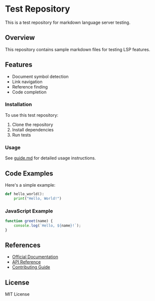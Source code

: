 # Test Repository

This is a test repository for markdown language server testing.

## Overview

This repository contains sample markdown files for testing LSP features.

## Features

- Document symbol detection
- Link navigation
- Reference finding
- Code completion

### Installation

To use this test repository:

1. Clone the repository
2. Install dependencies
3. Run tests

### Usage

See [guide.md](guide.md) for detailed usage instructions.

## Code Examples

Here's a simple example:

```python
def hello_world():
    print("Hello, World!")
```

### JavaScript Example

```javascript
function greet(name) {
    console.log(`Hello, ${name}!`);
}
```

## References

- [Official Documentation](https://example.com/docs)
- [API Reference](api.md)
- [Contributing Guide](CONTRIBUTING.md)

## License

MIT License
